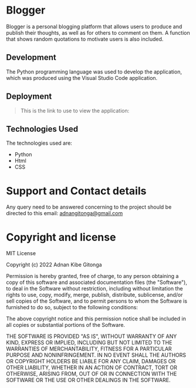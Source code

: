 # Blogger
Blogger is a personal blogging platform that allows users to produce and publish their thoughts, as well as for others to comment on them.
A function that shows random quotations to motivate users is also included.

## Development
The Python programming language was used to develop the application, which was produced using the Visual Studio Code application.

## Deployment
>This is the link to use to view the application:

## Technologies Used
The technologies used are:
* Python
* Html
* CSS

# Support and Contact details
Any query need to be answered concerning to the project should be directed to this email: adnangitonga@gmail.com

# Copyright and license
MIT License

Copyright (c) 2022 Adnan Kibe Gitonga

Permission is hereby granted, free of charge, to any person obtaining a copy
of this software and associated documentation files (the "Software"), to deal
in the Software without restriction, including without limitation the rights
to use, copy, modify, merge, publish, distribute, sublicense, and/or sell
copies of the Software, and to permit persons to whom the Software is
furnished to do so, subject to the following conditions:

The above copyright notice and this permission notice shall be included in all
copies or substantial portions of the Software.

THE SOFTWARE IS PROVIDED "AS IS", WITHOUT WARRANTY OF ANY KIND, EXPRESS OR
IMPLIED, INCLUDING BUT NOT LIMITED TO THE WARRANTIES OF MERCHANTABILITY,
FITNESS FOR A PARTICULAR PURPOSE AND NONINFRINGEMENT. IN NO EVENT SHALL THE
AUTHORS OR COPYRIGHT HOLDERS BE LIABLE FOR ANY CLAIM, DAMAGES OR OTHER
LIABILITY, WHETHER IN AN ACTION OF CONTRACT, TORT OR OTHERWISE, ARISING FROM,
OUT OF OR IN CONNECTION WITH THE SOFTWARE OR THE USE OR OTHER DEALINGS IN THE
SOFTWARE.
